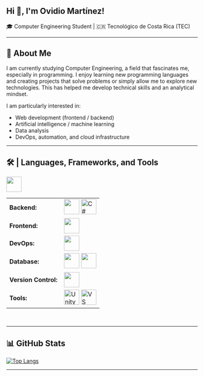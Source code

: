 ## Hi 👋, I'm Ovidio Martínez!

🎓 Computer Engineering Student | 🇨🇷 Tecnológico de Costa Rica (TEC)  
 

---

## 📌 About Me

I am currently studying Computer Engineering, a field that fascinates me, especially in programming. I enjoy learning new programming languages and creating projects that solve problems or simply allow me to explore new technologies. This has helped me develop technical skills and an analytical mindset.

I am particularly interested in:
- Web development (frontend / backend)  
- Artificial intelligence / machine learning  
- Data analysis  
- DevOps, automation, and cloud infrastructure  

---

<h2>🛠️ | Languages, Frameworks, and Tools </h2>
<table>
    <tr>
        <td style="font-weight: bold; padding-right: 10px; vertical-align: center; border: none;">Backend:</td>
        <td>
         <img height="40" src="https://skillicons.dev/icons?i=nodejs,express,python,java"/>
         <img height="40" src="https://cdn.jsdelivr.net/gh/devicons/devicon/icons/csharp/csharp-original.svg" alt="C#"/>
        </td>
       <img height="40" src="https://cdn.jsdelivr.net/gh/devicons/devicon/icons/microsoftsqlserver/microsoftsqlserver-plain.svg" />
    </tr>
    <tr>
        <td style="font-weight: bold; padding-right: 10px; vertical-align: center;">Frontend:</td>
        <td><img height="40" src="https://skillicons.dev/icons?i=react,html,css,js,ts"/></td>
    </tr>
    <tr>
        <td style="font-weight: bold; padding-right: 10px; vertical-align: center; border: none;">DevOps:</td>
        <td><img height="40" src="https://skillicons.dev/icons?i=aws,"/></td>
    </tr>
    <tr>
        <td style="font-weight: bold; padding-right: 10px; vertical-align: center; border: none;">Database:</td>
        <td>
            <img height="40" src="https://skillicons.dev/icons?i=postgresql,firebase,sqlite"/>
            <img height="40" src="https://cdn.jsdelivr.net/gh/devicons/devicon/icons/microsoftsqlserver/microsoftsqlserver-plain.svg" />
        </td>
    </tr>
    <tr>
        <td style="font-weight: bold; padding-right: 10px; vertical-align: center; border: none;">Version Control:</td>
        <td><img height="40" src="https://skillicons.dev/icons?i=github"/></td>
    </tr>
   <tr>
       <td style="font-weight: bold; padding-right: 10px; vertical-align: center; border: none;">Tools:</td>
       <td>
           <img height="40" src="https://skillicons.dev/icons?i=unity" title="Unity"/>
           <img height="40" src="https://skillicons.dev/icons?i=vscode" title="VS Code"/>
       </td>
   </tr>
</table>
<br>

---

## 📊 GitHub Stats

[![Top Langs](https://github-readme-stats.vercel.app/api/top-langs/?username=OvidioMartienezTaleno&layout=compact&theme=dark)](https://github.com/tu_usuario)



---


